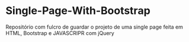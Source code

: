 # Single-Page-With-Bootstrap
Repositório com fulcro de guardar o projeto de uma single page feita em HTML, Bootstrap e JAVASCRIPR com jQuery
